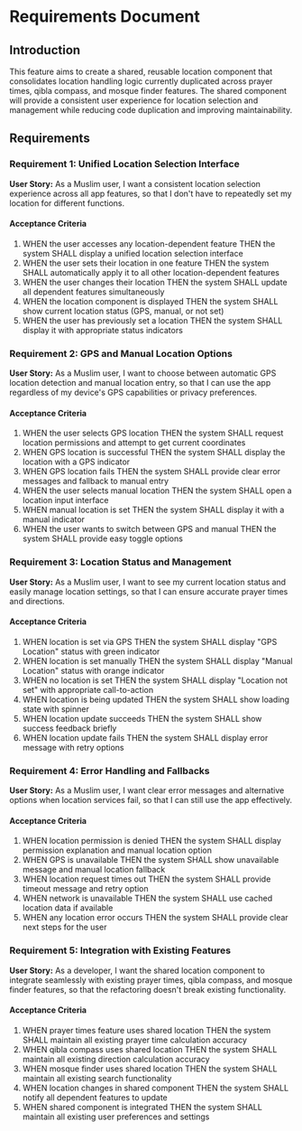 # Requirements Document

## Introduction

This feature aims to create a shared, reusable location component that consolidates location handling logic currently duplicated across prayer times, qibla compass, and mosque finder features. The shared component will provide a consistent user experience for location selection and management while reducing code duplication and improving maintainability.

## Requirements

### Requirement 1: Unified Location Selection Interface

**User Story:** As a Muslim user, I want a consistent location selection experience across all app features, so that I don't have to repeatedly set my location for different functions.

#### Acceptance Criteria

1. WHEN the user accesses any location-dependent feature THEN the system SHALL display a unified location selection interface
2. WHEN the user sets their location in one feature THEN the system SHALL automatically apply it to all other location-dependent features
3. WHEN the user changes their location THEN the system SHALL update all dependent features simultaneously
4. WHEN the location component is displayed THEN the system SHALL show current location status (GPS, manual, or not set)
5. WHEN the user has previously set a location THEN the system SHALL display it with appropriate status indicators

### Requirement 2: GPS and Manual Location Options

**User Story:** As a Muslim user, I want to choose between automatic GPS location detection and manual location entry, so that I can use the app regardless of my device's GPS capabilities or privacy preferences.

#### Acceptance Criteria

1. WHEN the user selects GPS location THEN the system SHALL request location permissions and attempt to get current coordinates
2. WHEN GPS location is successful THEN the system SHALL display the location with a GPS indicator
3. WHEN GPS location fails THEN the system SHALL provide clear error messages and fallback to manual entry
4. WHEN the user selects manual location THEN the system SHALL open a location input interface
5. WHEN manual location is set THEN the system SHALL display it with a manual indicator
6. WHEN the user wants to switch between GPS and manual THEN the system SHALL provide easy toggle options

### Requirement 3: Location Status and Management

**User Story:** As a Muslim user, I want to see my current location status and easily manage location settings, so that I can ensure accurate prayer times and directions.

#### Acceptance Criteria

1. WHEN location is set via GPS THEN the system SHALL display "GPS Location" status with green indicator
2. WHEN location is set manually THEN the system SHALL display "Manual Location" status with orange indicator
3. WHEN no location is set THEN the system SHALL display "Location not set" with appropriate call-to-action
4. WHEN location is being updated THEN the system SHALL show loading state with spinner
5. WHEN location update succeeds THEN the system SHALL show success feedback briefly
6. WHEN location update fails THEN the system SHALL display error message with retry options

### Requirement 4: Error Handling and Fallbacks

**User Story:** As a Muslim user, I want clear error messages and alternative options when location services fail, so that I can still use the app effectively.

#### Acceptance Criteria

1. WHEN location permission is denied THEN the system SHALL display permission explanation and manual location option
2. WHEN GPS is unavailable THEN the system SHALL show unavailable message and manual location fallback
3. WHEN location request times out THEN the system SHALL provide timeout message and retry option
4. WHEN network is unavailable THEN the system SHALL use cached location data if available
5. WHEN any location error occurs THEN the system SHALL provide clear next steps for the user

### Requirement 5: Integration with Existing Features

**User Story:** As a developer, I want the shared location component to integrate seamlessly with existing prayer times, qibla compass, and mosque finder features, so that the refactoring doesn't break existing functionality.

#### Acceptance Criteria

1. WHEN prayer times feature uses shared location THEN the system SHALL maintain all existing prayer time calculation accuracy
2. WHEN qibla compass uses shared location THEN the system SHALL maintain all existing direction calculation accuracy
3. WHEN mosque finder uses shared location THEN the system SHALL maintain all existing search functionality
4. WHEN location changes in shared component THEN the system SHALL notify all dependent features to update
5. WHEN shared component is integrated THEN the system SHALL maintain all existing user preferences and settings